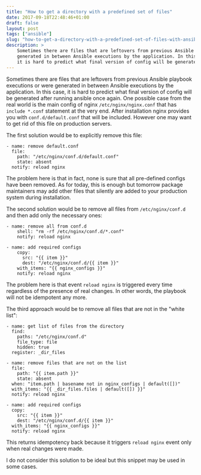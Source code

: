 ```yaml
---
title: "How to get a directory with a predefined set of files"
date: 2017-09-18T22:48:46+01:00
draft: false
layout: post
tags: ["ansible"]
slug: "how-to-get-a-directory-with-a-predefined-set-of-files-with-ansible"
description: >
    Sometimes there are files that are leftovers from previous Ansible playbook executions or were
    generated in between Ansible executions by the application. In this case,
    it is hard to predict what final version of config will be generated after running ansible once again
---
```


Sometimes there are files that are leftovers from previous Ansible playbook executions or were
generated in between Ansible executions by the application. In this case,
it is hard to predict what final version of config will be generated after running ansible once again.
One possible case from the real world is the main config
of nginx `/etc/nginx/nginx.conf` that has `include *.conf` statement
at the very end. After installation nginx provides you
with `conf.d/default.conf` that will be included. However one may want
to get rid of this file on production servers.

The first solution would be to explicitly remove this file:


```
- name: remove default.conf
  file:
    path: "/etc/nginx/conf.d/default.conf"
    state: absent
  notify: reload nginx

```

The problem here is that in fact, none is sure that all pre-defined configs have been removed. As for today, this is enough but tomorrow package maintainers may add other files that silently are added to your production system during installation.

The second solution would be to remove all files from `/etc/nginx/conf.d` and then add only the necessary ones:

```
- name: remove all from conf.d
    shell: "rm -rf /etc/nginx/conf.d/*.conf"
    notify: reload nginx

- name: add required configs
    copy:
      src: "{{ item }}"
      dest: "/etc/nginx/conf.d/{{ item }}"
    with_items: "{{ nginx_configs }}"
    notify: reload nginx
```

The problem here is that event `reload nginx` is triggered every time regardless of the presence of real changes. In other words, the playbook will not be idempotent any more.

The third approach would be to remove all files that are not in the "white list":

```
- name: get list of files from the directory
  find:
    paths: "/etc/nginx/conf.d"
    file_type: file
    hidden: true
  register: _dir_files

- name: remove files that are not on the list
  file:
    path: "{{ item.path }}"
    state: absent
  when: "item.path | basename not in nginx_configs | default([])"
  with_items: "{{ _dir_files.files | default([]) }}"
  notify: reload nginx

- name: add required configs
  copy:
    src: "{{ item }}"
    dest: "/etc/nginx/conf.d/{{ item }}"
  with_items: "{{ nginx_configs }}"
  notify: reload nginx

```

This returns idempotency back because it triggers `reload nginx` event only when real changes were made.

I do not consider this solution to be ideal but this snippet may be used in some cases.
